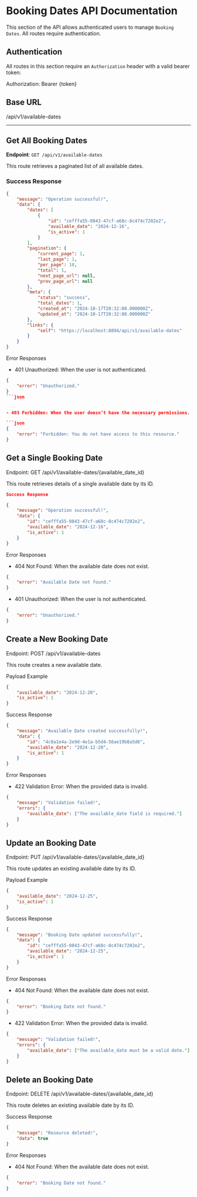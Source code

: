# Booking Dates API Documentation

This section of the API allows authenticated users to manage `Booking Dates`. All routes require authentication.

## Authentication

All routes in this section require an `Authorization` header with a valid bearer token:

Authorization: Bearer {token}

## Base URL

/api/v1/available-dates

---

## Get All Booking Dates

**Endpoint**: `GET /api/v1/available-dates`

This route retrieves a paginated list of all available dates.

### Success Response

```json
{
    "message": "Operation successful!",
    "data": {
        "dates": [
            {
                "id": "cefffa55-0843-47cf-a68c-8c474c7202e2",
                "available_date": "2024-12-16",
                "is_active": 1
            }
        ],
        "pagination": {
            "current_page": 1,
            "last_page": 1,
            "per_page": 10,
            "total": 1,
            "next_page_url": null,
            "prev_page_url": null
        },
        "meta": {
            "status": "success",
            "total_dates": 1,
            "created_at": "2024-10-17T20:32:08.000000Z",
            "updated_at": "2024-10-17T20:32:08.000000Z"
        },
        "links": {
            "self": "https://localhost:8894/api/v1/available-dates"
        }
    }
}
```

Error Responses

-   401 Unauthorized: When the user is not authenticated.

````json
{
    "error": "Unauthorized."
}
```json


- 403 Forbidden: When the user doesn’t have the necessary permissions.

```json
{
    "error": "Forbidden: You do not have access to this resource."
}
````

## Get a Single Booking Date

Endpoint: GET /api/v1/available-dates/{available_date_id}

This route retrieves details of a single available date by its ID.

```json
Success Response

{
    "message": "Operation successful!",
    "data": {
        "id": "cefffa55-0843-47cf-a68c-8c474c7202e2",
        "available_date": "2024-12-16",
        "is_active": 1
    }
}
```

Error Responses

-   404 Not Found: When the available date does not exist.

```json
{
    "error": "Available Date not found."
}
```

-   401 Unauthorized: When the user is not authenticated.

```json
{
    "error": "Unauthorized."
}
```

## Create a New Booking Date

Endpoint: POST /api/v1/available-dates

This route creates a new available date.

Payload Example

```json
{
    "available_date": "2024-12-20",
    "is_active": 1
}
```

Success Response

```json
{
    "message": "Available Date created successfully!",
    "data": {
        "id": "4c8a1e4a-2e9d-4e1a-b5d4-56ae19b8a5d6",
        "available_date": "2024-12-20",
        "is_active": 1
    }
}
```

Error Responses

-   422 Validation Error: When the provided data is invalid.

```json
{
    "message": "Validation failed!",
    "errors": {
        "available_date": ["The available_date field is required."]
    }
}
```

## Update an Booking Date

Endpoint: PUT /api/v1/available-dates/{available_date_id}

This route updates an existing available date by its ID.

Payload Example

```json
{
    "available_date": "2024-12-25",
    "is_active": 1
}
```

Success Response

```json
{
    "message": "Booking Date updated successfully!",
    "data": {
        "id": "cefffa55-0843-47cf-a68c-8c474c7202e2",
        "available_date": "2024-12-25",
        "is_active": 1
    }
}
```

Error Responses

-   404 Not Found: When the available date does not exist.

```json
{
    "error": "Booking Date not found."
}
```

-   422 Validation Error: When the provided data is invalid.

```json
{
    "message": "Validation failed!",
    "errors": {
        "available_date": ["The available_date must be a valid date."]
    }
}
```

## Delete an Booking Date

Endpoint: DELETE /api/v1/available-dates/{available_date_id}

This route deletes an existing available date by its ID.

Success Response

```json
{
    "message": "Resource deleted!",
    "data": true
}
```

Error Responses

-   404 Not Found: When the available date does not exist.

```json
{
    "error": "Booking Date not found."
}
```
